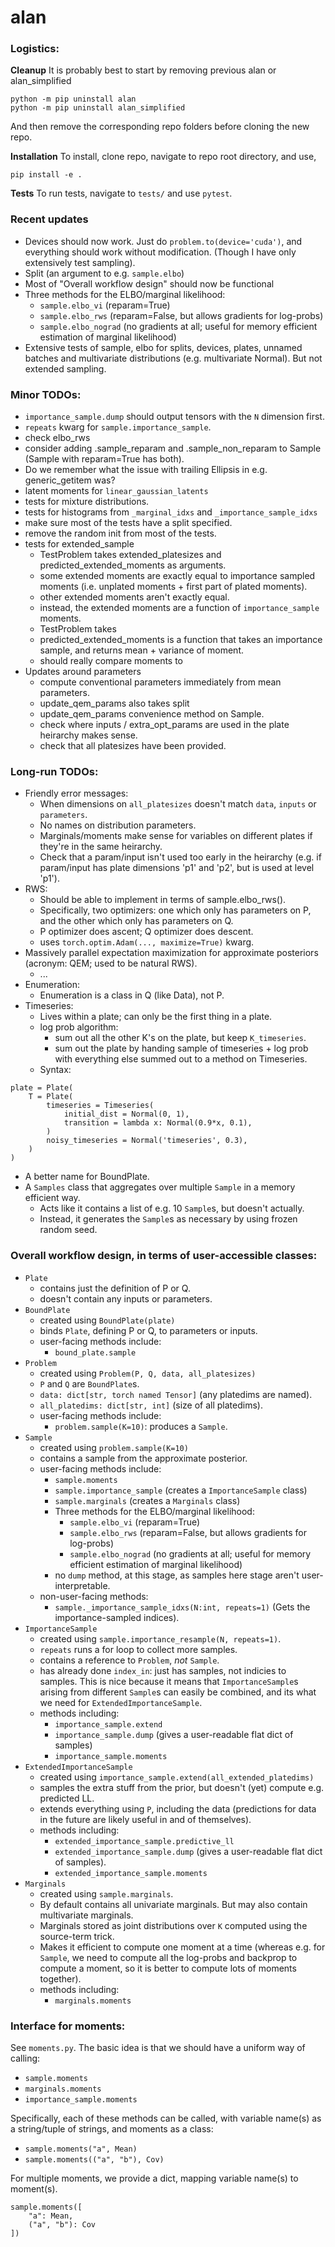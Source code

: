 # alan

### Logistics:

**Cleanup** It is probably best to start by removing previous alan or alan_simplified
```
python -m pip uninstall alan
python -m pip uninstall alan_simplified
```
And then remove the corresponding repo folders before cloning the new repo.

**Installation** To install, clone repo, navigate to repo root directory, and use,
```
pip install -e .
```

**Tests** To run tests, navigate to `tests/` and use `pytest`.

### Recent updates

* Devices should now work.  Just do `problem.to(device='cuda')`, and everything should work without modification.  (Though I have only extensively test sampling).
* Split (an argument to e.g. `sample.elbo`)
* Most of "Overall workflow design" should now be functional
* Three methods for the ELBO/marginal likelihood:
  - `sample.elbo_vi` (reparam=True) 
  - `sample.elbo_rws` (reparam=False, but allows gradients for log-probs)
  - `sample.elbo_nograd` (no gradients at all; useful for memory efficient estimation of marginal likelihood)
* Extensive tests of sample, elbo for splits, devices, plates, unnamed batches and multivariate distributions (e.g. multivariate Normal).  But not extended sampling.

### Minor TODOs:
  * `importance_sample.dump` should output tensors with the `N` dimension first.
  * `repeats` kwarg for `sample.importance_sample`.
  * check elbo_rws
  * consider adding .sample_reparam and .sample_non_reparam to Sample (Sample with reparam=True has both).
  * Do we remember what the issue with trailing Ellipsis in e.g. generic_getitem was?
  * latent moments for `linear_gaussian_latents`
  * tests for mixture distributions.
  * tests for histograms from `_marginal_idxs` and `_importance_sample_idxs`
  * make sure most of the tests have a split specified.
  * remove the random init from most of the tests.
  * tests for extended_sample
    - TestProblem takes extended_platesizes and predicted_extended_moments as arguments.
    - some extended moments are exactly equal to importance sampled moments (i.e. unplated moments + first part of plated moments).
    - other extended moments aren't exactly equal.
    - instead, the extended moments are a function of `importance_sample` moments.
    - TestProblem takes 
    - predicted_extended_moments is a function that takes an importance sample, and returns mean + variance of moment.
    - should really compare moments to 
  * Updates around parameters
    - compute conventional parameters immediately from mean parameters.
    - update_qem_params also takes split
    - update_qem_params convenience method on Sample.
    - check where inputs / extra_opt_params are used in the plate heirarchy makes sense.
    - check that all platesizes have been provided.


### Long-run TODOs:
  * Friendly error messages:
    - When dimensions on `all_platesizes` doesn't match `data`, `inputs` or `parameters`.
    - No names on distribution parameters.
    - Marginals/moments make sense for variables on different plates if they're in the same heirarchy.
    - Check that a param/input isn't used too early in the heirarchy (e.g. if param/input has plate dimensions 'p1' and 'p2', but is used at level 'p1').
  * RWS:
    - Should be able to implement in terms of sample.elbo_rws().
    - Specifically, two optimizers: one which only has parameters on P, and the other which only has parameters on Q.
    - P optimizer does ascent; Q optimizer does descent.
    - uses `torch.optim.Adam(..., maximize=True)` kwarg.
  * Massively parallel expectation maximization for approximate posteriors (acronym: QEM; used to be natural RWS).
    - ...
  * Enumeration:
    - Enumeration is a class in Q (like Data), not P.
  * Timeseries:
    - Lives within a plate; can only be the first thing in a plate.
    - log prob algorithm:
      - sum out all the other K's on the plate, but keep `K_timeseries`.
      - sum out the plate by handing sample of timeseries + log prob with everything else summed out to a method on Timeseries.
    - Syntax:
```
plate = Plate(
    T = Plate(
        timeseries = Timeseries(
            initial_dist = Normal(0, 1),
            transition = lambda x: Normal(0.9*x, 0.1),
        )
        noisy_timeseries = Normal('timeseries', 0.3),
    )
)
```
  * A better name for BoundPlate.
  * A `Samples` class that aggregates over multiple `Sample` in a memory efficient way.
    - Acts like it contains a list of e.g. 10 `Sample`s, but doesn't actually.
    - Instead, it generates the `Sample`s as necessary by using frozen random seed.

### Overall workflow design, in terms of user-accessible classes:
  * `Plate` 
    - contains just the definition of P or Q.
    - doesn't contain any inputs or parameters.
  * `BoundPlate`
    - created using `BoundPlate(plate)`
    - binds `Plate`, defining P or Q, to parameters or inputs.
    - user-facing methods include:
      - `bound_plate.sample`
  * `Problem`
    - created using `Problem(P, Q, data, all_platesizes)`
    - `P` and `Q` are `BoundPlate`s.
    - `data: dict[str, torch named Tensor]` (any platedims are named).
    - `all_platedims: dict[str, int]` (size of all platedims).
    - user-facing methods include:
      - `problem.sample(K=10)`: produces a `Sample`.
  * `Sample`
    - created using `problem.sample(K=10)`
    - contains a sample from the approximate posterior.
    - user-facing methods include:
      - `sample.moments`
      - `sample.importance_sample` (creates a `ImportanceSample` class)
      - `sample.marginals` (creates a `Marginals` class)
      - Three methods for the ELBO/marginal likelihood:
        - `sample.elbo_vi` (reparam=True) 
        - `sample.elbo_rws` (reparam=False, but allows gradients for log-probs)
        - `sample.elbo_nograd` (no gradients at all; useful for memory efficient estimation of marginal likelihood)
      - no `dump` method, at this stage, as samples here stage aren't user-interpretable.
    - non-user-facing methods:
      - `sample._importance_sample_idxs(N:int, repeats=1)` (Gets the importance-sampled indices).
  * `ImportanceSample`
    - created using `sample.importance_resample(N, repeats=1)`.
    - `repeats` runs a for loop to collect more samples.
    - contains a reference to `Problem`, _not_ `Sample`.
    - has already done `index_in`: just has samples, not indicies to samples.  This is nice because it means that `ImportanceSample`s arising from different `Sample`s can easily be combined, and its what we need for `ExtendedImportanceSample`.
    - methods including:
      - `importance_sample.extend`
      - `importance_sample.dump` (gives a user-readable flat dict of samples)
      - `importance_sample.moments`
  * `ExtendedImportanceSample`
    - created using `importance_sample.extend(all_extended_platedims)`
    - samples the extra stuff from the prior, but doesn't (yet) compute e.g. predicted LL.
    - extends everything using `P`, including the data (predictions for data in the future are likely useful in and of themselves).
    - methods including:
      - `extended_importance_sample.predictive_ll`
      - `extended_importance_sample.dump` (gives a user-readable flat dict of samples).
      - `extended_importance_sample.moments`
  * `Marginals`
     - created using `sample.marginals`.
     - By default contains all univariate marginals.  But may also contain multivariate marginals.
     - Marginals stored as joint distributions over `K` computed using the source-term trick.
     - Makes it efficient to compute one moment at a time (whereas e.g. for `Sample`, we need to compute all the log-probs and backprop to compute a moment, so it is better to compute lots of moments together).
     - methods including:
       - `marginals.moments`

### Interface for moments:
See `moments.py`.  The basic idea is that we should have a uniform way of calling:
 - `sample.moments`
 - `marginals.moments`
 - `importance_sample.moments`

Specifically, each of these methods can be called, with variable name(s) as a string/tuple of strings, and moments as a class:
  - `sample.moments("a", Mean)`
  - `sample.moments(("a", "b"), Cov)`

For multiple moments, we provide a dict, mapping variable name(s) to moment(s).
```
sample.moments([
    "a": Mean,
    ("a", "b"): Cov
])
```


